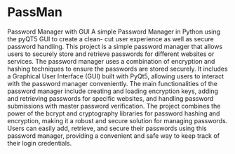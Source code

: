 # PassMan
Password Manager with GUI
A simple Password Manager in Python using the pyQT5 GUI to create a clean- cut user experience as well as secure password handling.
This project is a simple password manager that allows users to securely store and retrieve passwords for different websites or services. The password manager uses a combination of encryption and hashing techniques to ensure the passwords are stored securely. It includes a Graphical User Interface (GUI) built with PyQt5, allowing users to interact with the password manager conveniently. The main functionalities of the password manager include creating and loading encryption keys, adding and retrieving passwords for specific websites, and handling password submissions with master password verification. The project combines the power of the bcrypt and cryptography libraries for password hashing and encryption, making it a robust and secure solution for managing passwords. Users can easily add, retrieve, and secure their passwords using this password manager, providing a convenient and safe way to keep track of their login credentials.
